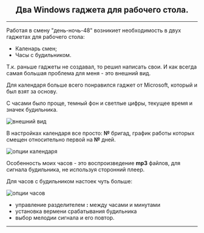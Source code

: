 <h2 align="center">Два Windows гаджета для рабочего стола.</h2>

***
Работая в смену "день-ночь-48" возникиет необходимость в двух гаджетах для рабочего стола:

- Каленарь смен;
- Часы с будильником.

Т.к. раньше гаджеты не создавал, то решил написать свои.
И как всегда самая большая проблема для меня - это внешний вид.

Для календаря больше всего понравился гаджет от Microsoft, который и был взят за основу.

С часами было проще, темный фон и светлые цифры, текущее время и значек будильника.

![внешний вид](https://)

В настройках календаря все просто: **№** бригад, график работы которых смещен относительно первой на **№** дней.

![опции календаря](https://)

Особенность моих часов - это воспроизведение **mp3** файлов, для сигнала будильника, не используя сторонний плеер.

Для часов с будильником настоек чуть больше:

![опции часов](https://)

- управление разделителем **:** между часами и минутами
- установка вермени срабатывания будильника
- выбор мелодии сигнала и его повтор.

***

